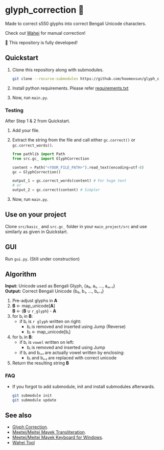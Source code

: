 # glyph_correction 🏁

Made to correct s550 glyphs into correct Bengali Unicode characters.

Check out [Wahei](https://https://github.com/hoomexsun/wahei) for manual correction!

🏁 This repository is fully developed!

## Quickstart

1. Clone this repository along with submodules.

   ```sh
   git clone --recurse-submodules https://github.com/hoomexsun/glyph_correction.git
   ```

2. Install python requirements. Please refer [requirements.txt](requirements.txt)
3. Now, run `main.py`.

### Testing

After Step 1 & 2 from Quickstart.

1. Add your file.
2. Extract the string from the file and call either `gc.correct()` or `gc.correct_words()`.

   ```python
   from pathlib import Path
   from src.gc_ import GlyphCorrection

   content = Path("<YOUR_FILE_PATH>").read_text(encoding=utf-8)
   gc = GlyphCorrection()

   output_1 = gc.correct_words(content) # For huge text
   # or
   output_2 = gc.correct(content) # Simpler
   ```

3. Now, run `main.py`.

## Use on your project

Clone `src/basic_` and `src.gc_` folder in your `main_project/src` and use similarly as given in Quickstart.

## GUI

Run `gui.py`. (Still under construction)

## Algorithm

**Input:** Unicode used as Bengali Glyph, {a₀, a₁, …, aₘ₋₁}  
**Output:** Correct Bengali Unicode {b₀, b₁, …, bₙ₋₁}

1. Pre-adjust glyphs in **A**
2. **B** ← map_unicode[**A**]  
   **B** ← (**B** ∪ `r_glyph`) - **A**
3. for bᵢ in **B**:
   - if bᵢ is `r glyph` written on right:
     - bᵢ is removed and inserted using Jump (Reverse)
     - bᵢ ← map_unicode[bᵢ]
4. for bᵢ in **B**:
   - if bᵢ is `vowel` written on left:
     - bᵢ is removed and inserted using Jump
   - if bᵢ and bᵢ₊₁ are actually vowel written by enclosing:
     - bᵢ and bᵢ₊₁ are replaced with correct unicode
5. Return the resulting string **B**

### FAQ

- If you forgot to add submodule, init and install submodules afterwards.

  ```sh
  git submodule init
  git submodule update
  ```

## See also

- [Glyph Correction](https://github.com/hoomexsun/glyph_correction).
- [Meetei/Meitei Mayek Transliteration](https://github.com/hoomexsun/mm_transliteration).
- [Meetei/Meitei Mayek Keyboard for Windows](https://github.com/hoomexsun/mm_keyboard).
- [Wahei Tool](https://https://github.com/hoomexsun/wahei)
